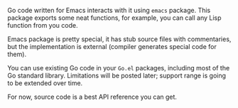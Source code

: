 Go code written for Emacs interacts with it using `emacs` package.
This package exports some neat functions, for example, 
you can call any Lisp function from you code.

Emacs package is pretty special, it has stub source files
with commentaries, but the implementation is external 
(compiler generates special code for them).

You can use existing Go code in your `Go.el` packages,
including most of the Go standard library.
Limitations will be posted later; support range is going
to be extended over time.

For now, source code is a best API reference you can get.
